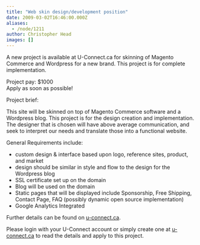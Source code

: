 ```yaml
---
title: "Web skin design/development position"
date: 2009-03-02T16:46:00.000Z
aliases:
  - /node/1211
author: Christopher Head
images: []
---
```


<div class="field field-name-body field-type-text-with-summary field-label-hidden"><div class="field-items"><div class="field-item even"><p>A new project is available at U-Connect.ca for skinning of Magento Commerce and Wordpress for a new brand. This project is for complete implementation.</p>
<p>Project pay: $1000<br>
Apply as soon as possible!</p>
<p>Project brief:</p>
<p>This site will be skinned on top of Magento Commerce software and a Wordpress blog. This project is for the design creation and implementation. The designer that is chosen will have above average communication, and seek to interpret our needs and translate those into a functional website.</p>
<p>General Requirements include:</p>
<ul>
<li>custom design &amp; interface based upon logo, reference sites, product, and market</li>
<li>design should be similar in style and flow to the design for the Wordpress blog</li>
<li>SSL certificate set up on the domain</li>
<li>Blog will be used on the domain</li>
<li>Static pages that will be displayed include Sponsorship, Free Shipping, Contact Page, FAQ (possibly dynamic open source implementation)</li>
<li>Google Analytics Integrated</li>
</ul>
<p>Further details can be found on <a href="http://u-connect.ca/">u-connect.ca</a>.</p>
<p>Please login with your U-Connect account or simply create one at <a href="http://u-connect.ca/">u-connect.ca</a> to read the details and apply to this project.</p>
</div></div></div>    <footer>
          </footer>
